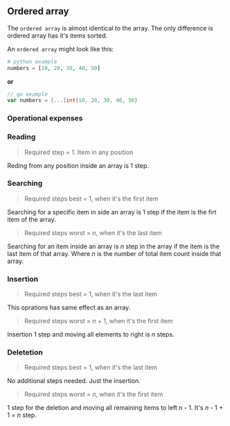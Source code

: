 ## Ordered array

The `ordered array` is almost identical to the array. The only difference is ordered array has it's items sorted.

An `ordered array` might look like this:

```python
# python example
numbers = [10, 20, 30, 40, 50]
```
**or**
```go
// go example
var numbers = [...]int{10, 20, 30, 40, 50}
```

### Operational expenses

### Reading

> Required step = 1. Item in any position

Reding from any position inside an array is 1 step.

### Searching

> Required steps best = 1, when it's the first item

Searching for a specific item in side an array is 1 step if the item is the firt item of the array.

> Required steps worst = $n$, when it's the last item

Searching for an item inside an array is $n$ step in the array if the item is the last item of that array. Where $n$ is the number of total item count inside that array.

### Insertion

> Required steps best = 1, when it's the last item

This oprations has same effect as an array.

> Required steps worst = $n$ + 1, when it's the first item

Insertion 1 step and moving all elements to right is $n$ steps.

### Deletetion

> Required steps best = 1, when it's the last item

No additional steps needed. Just the insertion.

> Required steps worst = $n$, when it's the first item

1 step for the deletion and moving all remaining items to left $n$ - 1. It's $n$ - 1 + 1 = $n$ step.
